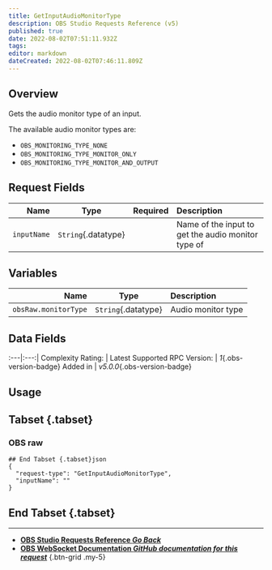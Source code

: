 ```yaml
---
title: GetInputAudioMonitorType
description: OBS Studio Requests Reference (v5)
published: true
date: 2022-08-02T07:51:11.932Z
tags: 
editor: markdown
dateCreated: 2022-08-02T07:46:11.809Z
---
```


## Overview
Gets the audio monitor type of an input.

The available audio monitor types are:

* `OBS_MONITORING_TYPE_NONE`
* `OBS_MONITORING_TYPE_MONITOR_ONLY`
* `OBS_MONITORING_TYPE_MONITOR_AND_OUTPUT`

## Request Fields
Name | Type | Required| Description |
----:|:----:|:-------:|:------------|
`inputName` | `String`{.datatype} | <i class="mdi mdi-check-bold"></i> | Name of the input to get the audio monitor type of

## Variables
Name | Type | Description | 
----:|:---------:|:------------|
`obsRaw.monitorType` | `String`{.datatype} | Audio monitor type

## Data Fields
:---|:---:|
Complexity Rating: | <span class="stars stars--2"></span>
Latest Supported RPC Version: | *1*{.obs-version-badge}
Added in | *v5.0.0*{.obs-version-badge}

## Usage
## Tabset {.tabset}
### OBS raw
```
## End Tabset {.tabset}json
{
  "request-type": "GetInputAudioMonitorType",
  "inputName": ""
}
```
## End Tabset {.tabset}

---

- [<i class="mdi mdi-chevron-left"></i>**OBS Studio Requests Reference *Go Back***](/en/Broadcasters/OBS/Requests)
- [<i class="mdi mdi-github"></i> **OBS WebSocket Documentation *GitHub documentation for this request***](https://github.com/obsproject/obs-websocket/blob/master/docs/generated/protocol.md#getinputaudiomonitortype)
{.btn-grid .my-5}